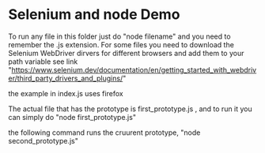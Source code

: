 # Selenium and node Demo

To run any file in this folder just do "node filename" and you need to remember the .js extension.
For some files you need to download the Selenium WebDriver dirvers for different browsers and add them to your path variable
see link "https://www.selenium.dev/documentation/en/getting_started_with_webdriver/third_party_drivers_and_plugins/"

the example in index.js uses firefox

The actual file that has the prototype is first_prototype.js , and to run it you can simply do "node first_prototype.js"

the following command runs the  cruurent prototype, "node second_prototype.js"

